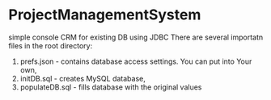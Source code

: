 # ProjectManagementSystem
simple console CRM for existing DB using JDBC
There are several importatn files in the root directory:
1. prefs.json  - contains database access settings. You can put into Your own,
2. initDB.sql  - creates MySQL database,
3. populateDB.sql - fills database with the original values
